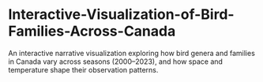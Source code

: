 # Interactive-Visualization-of-Bird-Families-Across-Canada
An interactive narrative visualization exploring how bird genera and families in Canada vary across seasons (2000–2023), and how space and temperature shape their observation patterns.
